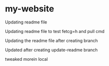 # my-website
Updating readme file

Updating readme file to test fetcg=h and pull cmd

Updating the readme file after creating branch

Updated after creating update-readme branch

tweaked morein local
